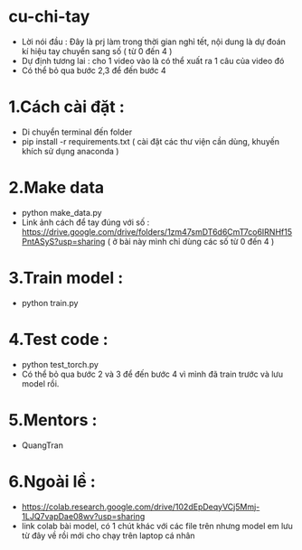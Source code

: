 # cu-chi-tay

* Lời nói đầu : Đây là prj làm trong thời gian nghỉ tết, nội dung là dự đoán kí hiệu tay chuyển sang số ( từ 0 đến 4 )
* Dự định tương lai : cho 1 video vào là có thể xuất ra 1 câu của video đó
* Có thể bỏ qua bước 2,3 để đến bước 4

# 1.Cách cài đặt :
* Di chuyển terminal đến folder
* pip install -r requirements.txt ( cài đặt các thư viện cần dùng, khuyến khích sử dụng anaconda )

# 2.Make data 
* python make_data.py
* Link ảnh cách để tay đúng với số : https://drive.google.com/drive/folders/1zm47smDT6d6CmT7co6IRNHf15PntASyS?usp=sharing ( ở bài này mình chỉ dùng các số từ 0 đến 4 )

# 3.Train model :
* python train.py

# 4.Test code :
* python test_torch.py
* Có thể bỏ qua bước 2 và 3 để đến bước 4 vì mình đã train trước và lưu model rồi.

# 5.Mentors :
* QuangTran
# 6.Ngoài lề :
* https://colab.research.google.com/drive/102dEpDeqyVCj5Mmj-1LJQ7vapDae08wv?usp=sharing
* link colab bài model, có 1 chút khác với các file trên nhưng model em lưu từ đây về rồi mới cho chạy trên laptop cá nhân
